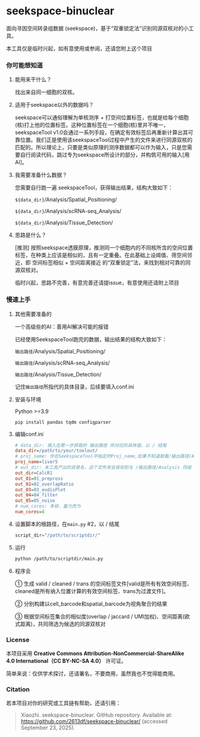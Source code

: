 # seekspace-binuclear

面向寻因空间转录组数据 (seekspace)，基于“双重锁定法”识别同源双核对的小工具。

本工具仅是临时兴起，如有意使用或参阅，还请您附上这个项目



### 你可能想知道

1. 能用来干什么？
   
   找出来自同一细胞的双核。

2. 适用于seekspace以外的数据吗？
   
   seekspace可以通俗理解为单核测序 + 打空间位置标签，也就是给每个细胞(核)打上他的位置标签。这种位置标签在一个细胞(核)里并不唯一，seekspaceTool v1.0会通过一系列手段，在确定有效标签后再重新计算出其可靠位置。我们正是使用该seekspaceTool过程中产生的文件来进行同源双核的匹配的。所以理论上，只要是类似原理的测序数据都可以作为输入，只是您需要自行阅读代码，跳过专为seekspace所设计的部分，并构筑可用的输入[用AI]。

3. 我需要准备什么数据？
   
   您需要自行跑一遍 seekspaceTool，获得输出结果，结构大致如下：
   
   `${data_dir}`/Analysis/Spatial_Positioning/
   
   `${data_dir}`/Analysis/scRNA-seq_Analysis/
   
   `${data_dir}`/Analysis/Tissue_Detection/

4. 思路是什么？
   
   [推测] 按照seekspace透膜原理，推测同一个细胞内的不同核所含的空间位置标签，在种类上应该是相似的，且有一定重叠。在此基础上设阈值、筛空间邻近，即 空间标签相似 + 空间距离接近 的“双重锁定”法，来找到相对可靠的同源双核对。
   
   临时兴起，思路不完善，有意完善还请提issue，有意使用还请附上项目



### 慢速上手

1. 其他需要准备的
   
   一个高级些的AI：善用AI解决可能的报错
   
   已经使用SeekspaceTool跑完的数据，输出结果的结构大致如下：
   
   `输出路径`/Analysis/Spatial_Positioning/
   
   `输出路径`/Analysis/scRNA-seq_Analysis/
   
   `输出路径`/Analysis/Tissue_Detection/
   
   记住`输出路径`所指代的具体目录，后续要填入conf.ini

2. 安装与环境
   
   Python >=3.9
   
   `pip install pandas tqdm configparser`

3. 编辑conf.ini
   
   ```ini
   # data_dir: 填入在第一步获取的 输出路径 所对应的具体值，以 / 结尾
   data_dir=/path/to/your/toolout/
   # proj_name: 你在SeekspaceTool中指定的Proj_name,如果不知道就看/输出路径/Analysis/scRNA-seq_Analysis/xxx_summary.csv【这里xxx就是proj_name】
   proj_name=liver5
   # out_dir: 本工具产出的目录名，这个文件夹会保存到与 /输出路径/Analysis 同级
   out_dir=CalcR1
   out_01=01_prepross
   out_02=02_overlapRatio
   out_03=03_eudisPlot
   out_04=04_filter
   out_05=05_noise
   # num_cores: 多核，量力而为
   num_cores=8
   ```

4. 设置脚本的根路径，在`main.py` #2，以 / 结尾
   
   ```python
   script_dir="/path/to/scriptdir/"
   ```

5. 运行
   
   ```bash
   python /path/to/scriptdir/main.py
   ```

6. 程序会
   
   ① 生成 valid / cleaned / trans 的空间标签文件[valid是所有有效空间标签、cleaned是所有纳入位置计算的有效空间标签、trans为过渡文件]。
   
   ② 分别构建以cell_barcode和spatial_barcode为视角聚合的结果
   
   ③ 根据空间标签集合的相似度(overlap / jaccard / UMI加权)、空间距离(欧式距离)，共同筛选为候选的同源双核对



### License

本项目采用 **Creative Commons Attribution-NonCommercial-ShareAlike 4.0 International（CC BY-NC-SA 4.0）** 许可证。

简单来说：仅供学术探讨，还请署名，不要商用，虽然我也不觉得能商用。



### Citation

若本项目对你的研究或工具链有帮助，还请引用：

> Xiaozhi. seekspace-binuclear. GitHub repository. Available at: https://github.com/2613df/seekspace-binuclear/ (accessed September 23, 2025).
